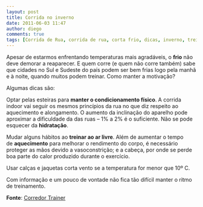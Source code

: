 ```yaml
---
layout: post
title: Corrida no inverno
date: 2011-06-03 11:47
author: diego
comments: true
tags: [Corrida de Rua, corrida de rua, corta frio, dicas, inverno, treino, vestimentas]
---
```

Apesar de estarmos enfrentando temperaturas mais agradáveis, o **frio** não deve demorar a reaparecer. E quem corre (e quem não corre também) sabe que cidades no Sul e Sudeste do país podem ser bem frias logo pela manhã e à noite, quando muitos podem treinar. Como manter a motivação?

Algumas dicas são:

Optar pelas esteiras para **manter o condicionamento físico**. A corrida indoor vai seguir os mesmos princípios da rua no que diz respeito ao aquecimento e alongamento. O aumento da inclinação do aparelho pode aproximar a dificuldade da das ruas – 1% a 2% é o suficiente. Não se pode esquecer da **hidratação**.

<!--more-->

Mudar alguns hábitos ao **treinar ao ar livre**. Além de aumentar o tempo de **aquecimento** para melhorar o rendimento do corpo, é necessário proteger as mãos devido a vasoconstrição; e a cabeça, por onde se perde boa parte do calor produzido durante o exercício.

Usar calças e jaquetas corta vento se a temperatura for menor que 10º C.

Com informação e um pouco de vontade não fica tão difícil manter o ritmo de treinamento.

**Fonte**: <a href="http://www.corredortrainer.com.br/corrida-no-inverno/" target="_blank">Corredor Trainer</a>